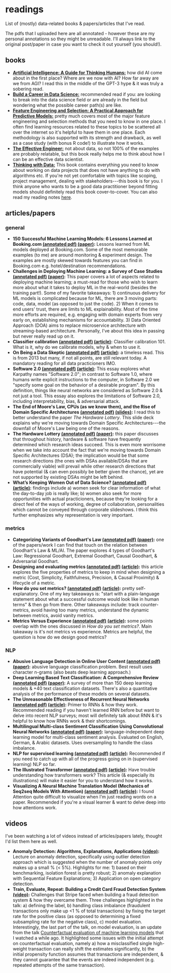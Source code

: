 # readings
List of (mostly) data-related books & papers/articles that I've read.

The pdfs that I uploaded here are all annotated - however these are my personal annotations so they might be unreadable. I'll always link to the original post/paper in case you want to check it out yourself (you should!).

## books
- [**Artificial Intelligence: A Guide for Thinking Humans:**](https://www.goodreads.com/book/show/43565360-artificial-intelligence) how did AI come about in the first place? Where are we now with AI? How far away are we from AGI? I read this in the middle of the GPT-3 hype & it was truly a sobering read. 
- [**Build a Career in Data Science:**](https://www.goodreads.com/book/show/52661559-build-a-career-in-data-science) recommended read if you: are looking to break into the data science field or are already in the field but wondering what the possible career path(s) are like.
- [**Feature Engineering and Selection: A Practical Approach for Predictive Models:**](https://www.goodreads.com/book/show/45832399-feature-engineering-and-selection) pretty much covers most of the major feature engineering and selection methods that you need to know in one place. I often find learning resources related to these topics to be scattered all over the internet so it's helpful to have them in one place. Each methodology is also supported with its strength and drawback, as well as a case study (with bonus R code!) to illustrate how it works.
- [**The Effective Engineer:**](https://www.goodreads.com/book/show/25238425-the-effective-engineer) not about data, so not 100% of the examples are probably relatable, but this book really helps me to think about how I can be an effective data scientist.
- [**Thinking with Data:**](https://www.goodreads.com/book/show/20344187-thinking-with-data) This book contains everything you need to know about working on data projects that does not have anything to do with algorithms etc. If you're not yet comfortable with topics like scoping, project management, dealing with stakeholders---this book is for you. I think anyone who wants to be a good data practitioner beyond fitting models should definitely read this book cover-to-cover. You can also read my reading notes [here](https://galuh.me/reading-notes-data/).

## articles/papers
### general
- **150 Successful Machine Learning Models: 6 Lessons Learned at Booking.com [(annotated pdf)](bernardi-booking.pdf) [(paper)](https://www.kdd.org/kdd2019/accepted-papers/view/150-successful-machine-learning-models-6-lessons-learned-at-booking.com):** Lessons learned from ML models deployed at Booking.com. Some of the most memorable examples (to me) are around monitoring & experiment design. The examples are mostly skewed towards features you can find in Booking.com e.g. hotel/destination recommendations.
- **Challenges in Deploying Machine Learning: a Survey of Case Studies [(annotated pdf)](paleyes-challenges_ml.pdf) [(paper)](https://arxiv.org/abs/2011.09926):** This paper covers a lot of aspects related to deploying machine learning; a must-read for those who wish to learn more about what it takes to deploy ML in the real-world (besides the training part!). Some of my favorite takeaways: 1) continuous delivery for ML models is complicated because for ML, there are 3 moving parts: code, data, model (as opposed to just the code). 2) When it comes to end users' trust, there are limits to ML explainability. Most of the time more efforts are required, e.g. engaging with domain experts from very early on, establishing mechanisms for accountability. 3) Data Oriented Approach (DOA) aims to replace microservice architecture with streaming-based architecture. Personally, I've about this idea in passing but never really read up on it.
- **Classifier calibration [(annotated pdf)](poulopoulos-calibration.pdf) [(article)](https://towardsdatascience.com/classifier-calibration-7d0be1e05452):** Classifier calibration 101. What is it, why do we calibrate models, why & when to use it.
- **On Being a Data Skeptic [(annotated pdf)](oneil-data_skeptic.pdf) [(article)](https://www.oreilly.com/content/on-being-a-data-skeptic/):** a timeless read. This is from 2013 but many, if not all points, are still relevant today. A mandatory reading for all data practicioners IMO.
- **Software 2.0 [(annotated pdf)](karpathy-software.pdf) [(article)](https://medium.com/@karpathy/software-2-0-a64152b37c35):** This essay explores what Karpathy names "Software 2.0"; in contrast to Software 1.0, where humans write explicit instructions to the computer, in Software 2.0 we "specify some goal on the behavior of a desirable program". By this definition, things like neural networks are considered as Software 2.0 & not just a tool. This essay also explores the limitations of Software 2.0, including interpretability, bias, & adversarial attack.
- **The End of Moore's Law, CPUs (as we know them), and the Rise of Domain Specific Architectures [(annotated pdf)](hennessy-dsa.pdf) [(slides)](https://www.kisacoresearch.com/sites/default/files/presentations/09.00_-_alphabet_-_john_hennessy.pdf):** I read this to better understand the paper *The Hardware Lottery*. This slide deck explains why we're moving towards Domain Specific Architectures---the downfall of Moore's Law being one of the reasons.
- **The Hardware Lottery [(annotated pdf)](hooker-hw_lottery.pdf) [(paper)](https://arxiv.org/abs/2009.06489):** this paper discusses that throughout history, hardware & software have frequently determined which research ideas succeed. This is even more worrisome when we take into account the fact that we're moving towards Domain Specific Architectures (DSA); the implication would be that some research directions (the ones with DSAs available/DSAs that are commercially viable) will prevail while other research directions that have potential (& can even possibly be better given the chance), yet are not supported by existing DSAs might be left behind.
- **What’s Keeping Women Out of Data Science? [(annotated pdf)](bcg-women_ds.pdf) [(article)](https://www.bcg.com/en-us/publications/2020/what-keeps-women-out-data-science):** findings include a) women seek for clear information of what the day-to-day job is really like; b) women also seek for more opportunities with actual practicioners, because they're looking for a direct feel of the ways of working, degree of collaboration, personalities which cannot be conveyed through corporate slideshows. I think this further emphasizes why representation is very important.


### metrics
- **Categorizing Variants of Goodhart's Law [(annotated pdf)](manheim-garrabrant_goodharts.pdf) [(paper)](https://arxiv.org/abs/1803.04585):** one of the papers/work I can find that touch on the relation between Goodhart's Law & ML/AI. The paper explores 4 types of Goodhart's Law: Regressional Goodhart, Extremal Goodhart, Causal Goodhart, & Adversarial Goodhart. 
- **Designing and evaluating metrics [(annotated pdf)](taylor-design_eval_metrics.pdf) [(article)](https://medium.com/@seanjtaylor/designing-and-evaluating-metrics-5902ad6873bf):** this article explores the five properties of metrics to keep in mind when designing a metric (Cost, Simplicity, Faithfulness, Precision, & Causal Proximity) & lifecycle of a metric.
- **How do you set metrics? [(annotated pdf)](zhuo-how_to_set_metrics.pdf) [(article)](https://medium.com/the-year-of-the-looking-glass/how-do-you-set-metrics-59f78fea7e44):** pretty self-explanatory. One of my key takeaways is: "start with a plain-language statement about what a successful outcome would look like in human terms" & then go from there. Other takeaways include: track counter-metrics, avoid having too many metrics, understand the dynamic between metrics, avoid vanity metrics.
- **Metrics Versus Experience [(annotated pdf)](zhuo-metrics_exp.pdf) [(article)](https://medium.com/the-year-of-the-looking-glass/metrics-versus-experience-a9347d6b80b):** some points overlap with the ones discussed in *How do you set metrics?*. Main takeaway is it's not metrics vs experience. Metrics are helpful, the question is how do we design good metrics?

### NLP
- **Abusive Language Detection in Online User Content [(annotated pdf)](nobata-abusive-lang-detection.pdf) [(paper)](http://www.yichang-cs.com/yahoo/WWW16_Abusivedetection.pdf):** abusive language classification problem. Best result uses character n-grams (also beats deep learning approach.)
- **Deep Learning Based Text Classification: A Comprehensive Review [(annotated pdf)](minaee-text-dl.pdf) [(paper)](https://arxiv.org/abs/2004.03705):** A survey of more than 150 deep learning models & +40 text classification datasets. There's also a quantitative analysis of the performance of these models on several datasets.
- **The Unreasonable Effectiveness of Recurrent Neural Networks [(annotated pdf)](karpathy-rnn.pdf) [(article)](http://karpathy.github.io/2015/05/21/rnn-effectiveness/):** Primer to RNNs & how they work. Recommended reading if you haven't learned RNN before but want to delve into recent NLP surveys; most will definitely talk about RNN & it's helpful to know how RNNs work & their shortcomings.
- **Multilingual Multi-class Sentiment Classification Using Convolutional Neural Networks [(annotated pdf)](attia-sentiment-cnn.pdf) [(paper)](https://research.google/pubs/pub46932/):** language-independent deep learning model for multi-class sentiment analysis. Evaluated on English, German, & Arabic datasets. Uses oversampling to handle the class imbalance.
- **NLP for supervised learning [(annotated pdf)](yan-nlp_for_supervised_learning.pdf) [(article)](https://eugeneyan.com/writing/nlp-supervised-learning-survey/):** Recommended if you need to catch up with all of the progress going on in (supervised learning) NLP so far.
- **The Illustrated Transformer [(annotated pdf)](alammar-transformers.pdf) [(article)](http://jalammar.github.io/illustrated-transformer/):** Have trouble understanding how transformers work? This article (& especially its illustrations) will make it easier for you to understand how it works.
- **Visualizing A Neural Machine Translation Model (Mechanics of Seq2seq Models With Attention) [(annotated pdf)](alammar-attention.pdf) [(article)](https://jalammar.github.io/visualizing-neural-machine-translation-mechanics-of-seq2seq-models-with-attention/):** I found Attention quite difficult to visualize when I'm just reading words on a paper. Recommended if you're a visual learner & want to delve deep into how attentions work.

## videos
I've been watching a lot of videos instead of articles/papers lately, thought I'd list them here as well.
- **Anomaly Detection: Algorithms, Explanations, Applications [(video)](https://www.youtube.com/watch?v=12Xq9OLdQwQ):** Lecture on anomaly detection, specifically using outlier detection approach which is suggested when the number of anomaly points only makes up a small % (< 5%). Highlights for me: 1) based on their benchmarking, isolation forest is pretty robust; 2) anomaly explanation with Sequential Feature Explanations; 3) Application on open category detection.
- **Train, Evaluate, Repeat: Building a Credit Card Fraud Detection System [(video)](https://www.youtube.com/watch?v=rHSpab1Wi9k):** Challenges that Stripe faced when building a fraud detection system & how they overcame them. Three challenges highlighted in the talk: a) defining the label, b) handling class imbalance (fraudulent transactions only make up <1 % of total transactions) by fixing the target rate for the positive class (as opposed to determining a fixed subsampling rate for the negative class), c) model evaluation. Interestingly, the last part of the talk, on model evaluation, is an update from the talk [Counterfactual evaluation of machine learning models](https://www.youtube.com/watch?v=QWCSxAKR-h0) that I watched a while ago. It highlighted some issues with the initial attempt on counterfactual evaluation, namely a) how a misclassified single high-weight transaction can really shift the estimates significantly, b) the initial propensity function assumes that transactions are independent, & they cannot guarantee that the events are indeed independent (e.g. repeated attempts of the same transaction).
